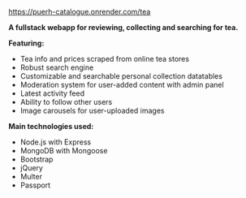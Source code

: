 https://puerh-catalogue.onrender.com/tea

**A fullstack webapp for reviewing, collecting and searching for tea.**

**Featuring:**
<ul>
  <li>Tea info and prices scraped from online tea stores</li>
  <li>Robust search engine</li>
  <li>Customizable and searchable personal collection datatables</li>
  <li>Moderation system for user-added content with admin panel</li>
  <li>Latest activity feed</li>
  <li>Ability to follow other users</li>
  <li>Image carousels for user-uploaded images</li>
</ul>

**Main technologies used:**
<ul>
  <li>Node.js with Express</li>
  <li>MongoDB with Mongoose</li>
  <li>Bootstrap</li>
  <li>jQuery</li>
  <li>Multer</li>
  <li>Passport</li>
</ul>
